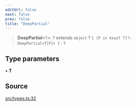 ```yaml
---
editUrl: false
next: false
prev: false
title: "DeepPartial"
---
```


> **DeepPartial**\<`T`\>: `T` extends `object` ? `{ [P in keyof T]?: DeepPartial<T[P]> }` : `T`

## Type parameters

• **T**

## Source

[src/types.ts:32](https://github.com/eddienubes/sagetest/blob/02c3b82/src/types.ts#L32)
